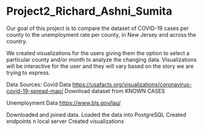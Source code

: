 # Project2_Richard_Ashni_Sumita
Our goal of this project is to compare the dataset of COVID-19 cases per county to the unemployment rate per county, in New Jersey and across the country.

We created visualizations for the users giving them the option to select a particular county and/or month to analyze the changing data. Visualizations will be interactive for the user and they will vary based on the story we are trying to express. 

 Data Sources:
 Covid Data
https://usafacts.org/visualizations/coronavirus-covid-19-spread-map/
Download dataset from KNOWN CASES

Unemployment Data
https://www.bls.gov/lau/

Downloaded and joined data.
Loaded the data into PostgreSQL
Created endpoints n local server
Created visualizations



